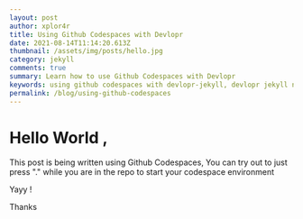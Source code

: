 ```yaml
---
layout: post
author: xplor4r
title: Using Github Codespaces with Devlopr
date: 2021-08-14T11:14:20.613Z
thumbnail: /assets/img/posts/hello.jpg
category: jekyll
comments: true
summary: Learn how to use Github Codespaces with Devlopr
keywords: using github codespaces with devlopr-jekyll, devlopr jekyll netlify cms, how to use netlify cms
permalink: /blog/using-github-codespaces
---
```

# Hello World ,

This post is being written using Github Codespaces, You can try out to just press "." while you are in the repo to start your codespace environment

Yayy !

Thanks

